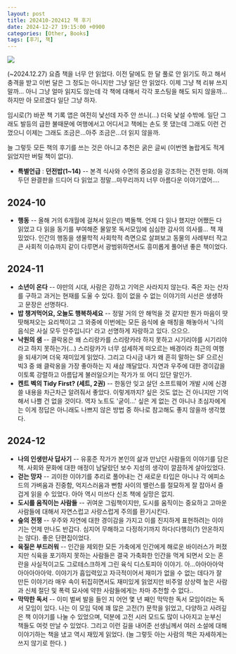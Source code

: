 ```yaml
---
layout: post
title: 202410-202412 책 후기
date: 2024-12-27 19:15:00 +0900
categories: [Other, Books]
tags: [후기, 책]
---
```


[![](https://cojette.wordpress.com/wp-content/uploads/2024/12/image.png?w=580)](https://cojette.wordpress.com/wp-content/uploads/2024/12/image.png)

(~2024.12.27) 요즘 책을 너무 안 읽었다. 이전 달에도 한 달 풀로 안 읽기도 하고 해서 충격을 받고 이번 달은 그 정도는 아니지만 그냥 일단 안 읽었다. 이제 그냥 책 리뷰 쓰지 말까... 아니 그냥 얼마 읽지도 않는데 각 책에 대해서 각각 포스팅을 해도 되지 않을까... 하지만 아 모르겠다 일단 그냥 하자.

임시로(?) 바꾼 책 기록 앱은 여전히 낯선데 자주 안 쓰니(...) 더욱 낯설 수밖에. 일단 그래도 발등의 급한 불때문에 여행에서고 어디서고 책에는 손도 못 댔는데 그래도 이런 건 껐으니 이제는 그래도 조금은...아주 조금은...더 읽지 않을까.

늘 그렇듯 모든 책의 후기를 쓰는 것은 아니고 추천은 굵은 글씨 (이번엔 놀랍게도 적게 읽었지만 버릴 책이 없다).

* **특별언급** : **던전밥(1~14)** -- 본격 식사와 수면의 중요성을 강조하는 건전 만화. 아껴두던 완결판을 드디어 다 읽었고 정말...마무리까지 너무 아름다운 이야기였어....

## 2024-10


 - **행동** -- 올해 거의 6개월에 걸쳐서 읽은(!) 벽돌책. 언제 다 읽나 했지만 어쨌든 다 읽었고 다 읽을 동기를 부여해준 물알못 독서모임에 심심한 감사의 의사를... 책 재밌었다. 인간의 행동을 생물학적 사회학적 측면으로 살펴보고 동물의 사례부터 작고 큰 사회적 이슈까지 같이 다루면서 광범위하면서도 흥미롭게 풀어낸 좋은 책이었다.

## 2024-11

-   **소년이 온다** -- 야만의 시대, 사람은 강하고 기억은 사라지지 않는다. 죽은 자는 산자를 구하고 과거는 현재를 도울 수 있다. 힘이 없을 수 없는 이야기의 시선은 생생하고 문장은 선명하다.
-   **밥 챙겨먹어요, 오늘도 행복하세요** -- 정말 거의 안 해먹을 것 같지만 뭔가 마음이 땃땃해져오는 요리책이고 그 와중에 이번에는 모든 음식에 술 매칭을 해놓아서 '나의 음식은 사실 모두 안주입니다' 라고 선명하게 자랑하고 있다. 으으으.
-   **낙원의 샘** -- 클락옹은 왜 스리랑카를 스리랑카라 하지 못하고 시기리야를 시기리야라고 하지 못하는가(...) 스리랑카가 너무 섬세하게 떠오르는 배경이라 최근의 여행을 되새기며 더욱 재미있게 읽었다. 그리고 다시금 내가 왜 흔히 말하는 SF 으르신 빅3 중 왜 클락옹을 가장 좋아하는 지 새삼 깨달았다. 자연과 우주에 대한 경이감을 이토록 강렬하고 아름답게 불러일으키는 작가가 또 어디 있단 말인가.
-   **켄트 벡의 Tidy First? (세트, 2권)** -- 한동안 잊고 살던 소프트웨어 개발 시에 신경쓸 내용을 차근차근 알려줘서 좋았다. 이렇게까지? 싶은 것도 없는 건 아니지만 기억해서 나쁠 건 없을 것이다. 역자 노트도 '굳이...' 싶은 게 없는 건 아니나 초심자에게는 이게 정답은 아니래도 나쁘지 않은 방법 중 하나로 참고해도 좋지 않을까 생각했다.

## 2024-12

-   **나의 인생만사 답사기** -- 유홍준 작가가 본인의 삶과 만났던 사람들의 이야기를 담은 책. 사회와 문화에 대한 애정이 남달랐던 보수 지성의 생각이 깔끔하게 살아있었다.
-   **걷는 망자** -- 괴이한 이야기를 추리로 풀어내는 건 새로운 타입은 아니나 각 에피소드의 가벼움과 진중함, 억지스러움과 뻔함 사이의 밸런스를 절묘하게 잘 잡아서 즐겁게 읽을 수 있었다. 아아 역시 미쓰다 신조 책에 실망은 없지.
-   **도시를 움직이는 사람들** -- 귀여운 그림책이지만, 도시를 움직이는 중요하고 고마운 사람들에 대해서 자연스럽고 사랑스럽게 주의를 환기시킨다.
-   **숲의 전쟁** -- 우주와 자연에 대한 경이감을 가지고 이를 진지하게 표현하려는 이야기는 언제 만나도 반갑다. 심지어 무해하고 다정하기까지 하다(다행히(?) 안온하지는 않다). 좋은 단편집이었다.
-   **육질은 부드러워** -- 인간을 제외한 모든 가축에게 인간에게 해로운 바이러스가 퍼졌지만 식육을 포기하지 못하는 사람들은 결국 가축화한 인간을 먹게 되면서 오는 혼란을 사실적이고도 그로테스크하게 그린 육식 디스토피아 이야기. 아...아아아아악 아아아아아악. 이야기가 흡입력있고 자극적이어서 재미가 없을 수 없는 데다가 잘 만든 이야기라 매우 속이 뒤집히면서도 재미있게 읽었지만 비주얼 상상력 높은 사람과 신체 절단 및 폭력 묘사에 약한 사람들에게는 차마 추천할 수 없다..
-   **막막한 독서** -- 이미 벌써 발을 들인 지 어언 몇 년 째인 막막한 독서 모임이라는 독서 모임이 있다. 나는 이 모임 덕에 꽤 많은 고전(?) 문학을 읽었고, 다양하고 사려깊은 책 이야기를 나눌 수 있었으며, 덕분에 고전 시러 모드도 많이 나아지고 눈부신 책들도 여럿 만날 수 있었다. 그리고 이런 길을 내어준 선생님께서 여러 소설에 대해 이야기하는 책을 냈고 역시 재밌게 읽었다. (늘 그렇듯 아는 사람의 책은 자세하게는 쓰지 않기로 한다. )
